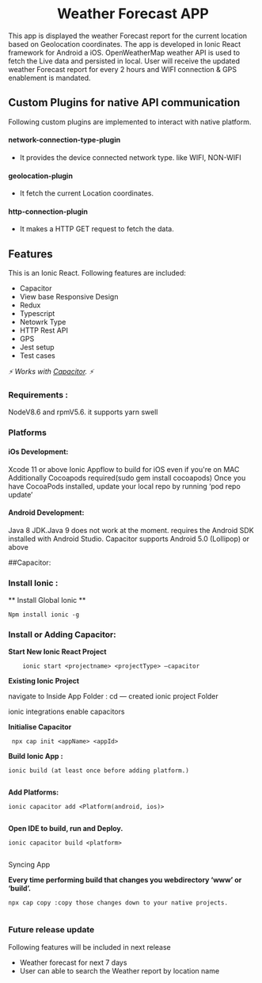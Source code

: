 

<h1 align="center">Weather Forecast APP</h1>
<p align="left">
 This app is displayed the weather Forecast report for the current location based on Geolocation coordinates. 
  The app is developed in Ionic React framework for Android a iOS. OpenWeatherMap weather API is used to fetch the
  Live data and persisted in local. User will receive the updated weather Forecast report for every 2 hours and WIFI
  connection & GPS enablement is mandated.
</p>

## Custom Plugins for native API communication
Following custom plugins are implemented to interact with native platform.

#### network-connection-type-plugin
* It provides the device connected network type. like WIFI, NON-WIFI

#### geolocation-plugin
* It fetch the current Location coordinates.

#### http-connection-plugin
* It makes a HTTP GET request to fetch the data.


## Features
This is an Ionic React. Following features are included:
* Capacitor
* View base Responsive Design
* Redux
* Typescript
* Netowrk Type
* HTTP Rest API
* GPS
* Jest setup
* Test cases



*⚡️ Works with [Capacitor](https://capacitor.ionicframework.com/). ⚡️*

### Requirements :
NodeV8.6  and rpmV5.6. it supports yarn swell

### Platforms

#### iOs Development:
Xcode 11 or above
Ionic Appflow to build for iOS even if you're on MAC
Additionally Cocoapods required(sudo gem install cocoapods)
Once you have CocoaPods installed, update your local repo by running ‘pod repo update’

#### Android Development:
Java 8 JDK.Java 9 does not work at the moment.
requires the Android SDK installed with Android Studio.
Capacitor supports Android 5.0 (Lollipop) or above

##Capacitor:

### Install Ionic :

** Install Global Ionic **
```
Npm install ionic -g

```

### Install or Adding Capacitor: 

**Start New Ionic React Project**

```
    ionic start <projectname> <projectType> —capacitor
```



**Existing Ionic Project**

navigate to Inside App Folder : cd <ProjectFolder>  — created ionic project Folder

ionic integrations enable capacitors

**Initialise Capacitor**
```
 npx cap init <appName> <appId>

```
**Build Ionic App :** 

```
ionic build (at least once before adding platform.)
 
```
**Add Platforms:** 

```
ionic capacitor add <Platform(android, ios)>
 
```
**Open IDE to build, run and Deploy.** 
```
ionic capacitor build <platform>
 
```
Syncing App

**Every time performing build that changes you webdirectory ‘www’ or ‘build’.** 
```
npx cap copy :copy those changes down to your native projects.
 
```

 
 
### Future release update
Following features will be included in next release
* Weather forecast for next 7 days
* User can able to search the Weather report by location name  

